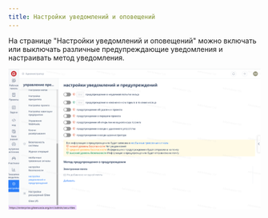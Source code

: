 ```yaml
---
title: Настройки уведомлений и оповещений
---
```


На странице "Настройки уведомлений и оповещений" можно включать или выключать различные предупреждающие уведомления и настраивать метод уведомления.

![Описание изображения](assets/image390.png)